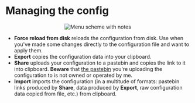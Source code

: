 # Managing the config
<p align="center">
    <img align="center" alt="Menu scheme with notes" src="/ui-tips/config-management.png">
</p>

- **Force reload from disk** reloads the configuration from disk. Use when you've made some changes directly to the configuration file and want to apply them.
- **Export** copies the configuration data into your clipboard.
- **Share** uploads your configuration to a pastebin and copies the link to it into clipboard. **Beware** that [the pastebin](https://termbin.com/) you're uploading the configuration to is not owned or operated by me.
- **Import** imports the configuration (in a multitude of formats: pastebin links produced by **Share**, data produced by **Export**, raw configuration data copied from file, etc.) from clipboard.
